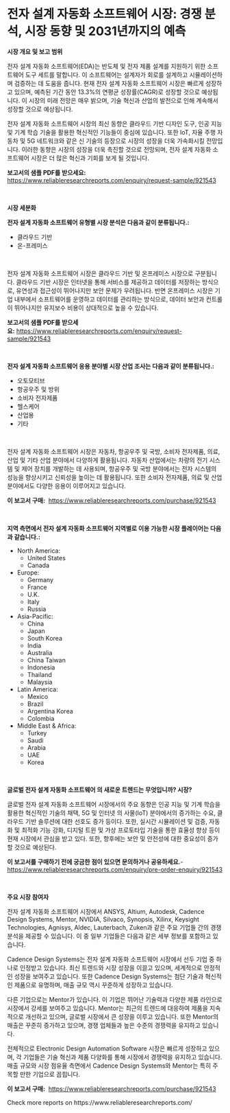 <p><h1>전자 설계 자동화 소프트웨어 시장: 경쟁 분석, 시장 동향 및 2031년까지의 예측</h1></p><p><strong>시장 개요 및 보고 범위</strong></p>
<p><p>전자 설계 자동화 소프트웨어(EDA)는 반도체 및 전자 제품 설계를 지원하기 위한 소프트웨어 도구 세트를 말합니다. 이 소프트웨어는 설계자가 회로를 설계하고 시뮬레이션하며 검증하는 데 도움을 줍니다. 현재 전자 설계 자동화 소프트웨어 시장은 빠르게 성장하고 있으며, 예측된 기간 동안 13.3%의 연평균 성장률(CAGR)로 성장할 것으로 예상됩니다. 이 시장의 미래 전망은 매우 밝으며, 기술 혁신과 산업의 발전으로 인해 계속해서 성장할 것으로 예상됩니다.</p><p>전자 설계 자동화 소프트웨어 시장의 최신 동향은 클라우드 기반 디자인 도구, 인공 지능 및 기계 학습 기술을 활용한 혁신적인 기능들이 중심에 있습니다. 또한 IoT, 자율 주행 자동차 및 5G 네트워크와 같은 신 기술의 등장으로 시장의 성장을 더욱 가속화시킬 전망입니다. 이러한 동향은 시장의 성장을 더욱 촉진할 것으로 전망되며, 전자 설계 자동화 소프트웨어 시장은 더 많은 혁신과 기회를 보게 될 것입니다.</p></p>
<p><strong>보고서의 샘플 PDF를 받으세요:</strong> <a href="https://www.reliableresearchreports.com/enquiry/request-sample/921543">https://www.reliableresearchreports.com/enquiry/request-sample/921543</a></p>
<p>&nbsp;</p>
<p><strong>시장 세분화</strong></p>
<p><strong>전자 설계 자동화 소프트웨어 유형별 시장 분석은 다음과 같이 분류됩니다.:</strong></p>
<p><ul><li>클라우드 기반</li><li>온-프레미스</li></ul></p>
<p>&nbsp;</p>
<p><p>전자 설계 자동화 소프트웨어 시장은 클라우드 기반 및 온프레미스 시장으로 구분됩니다. 클라우드 기반 시장은 인터넷을 통해 서비스를 제공하고 데이터를 저장하는 방식으로, 유연성과 접근성이 뛰어나지만 보안 문제가 우려됩니다. 반면 온프레미스 시장은 기업 내부에서 소프트웨어를 운영하고 데이터를 관리하는 방식으로, 데이터 보안과 컨트롤이 뛰어나지만 유지보수 비용이 상대적으로 높을 수 있습니다.</p></p>
<p><strong>보고서의 샘플 PDF를 받으세요:</strong>&nbsp;<a href="https://www.reliableresearchreports.com/enquiry/request-sample/921543">https://www.reliableresearchreports.com/enquiry/request-sample/921543</a></p>
<p>&nbsp;</p>
<p><strong> 전자 설계 자동화 소프트웨어 응용 분야별 시장 산업 조사는 다음과 같이 분류됩니다.:</strong></p>
<p><ul><li>오토모티브</li><li>항공우주 및 방위</li><li>소비자 전자제품</li><li>헬스케어</li><li>산업용</li><li>기타</li></ul></p>
<p>&nbsp;</p>
<p><p>전자 설계 자동화 소프트웨어 시장은 자동차, 항공우주 및 국방, 소비자 전자제품, 의료, 산업 및 기타 산업 분야에서 다양하게 활용됩니다. 자동차 산업에서는 차량의 전기 시스템 및 제어 장치를 개발하는 데 사용되며, 항공우주 및 국방 분야에서는 전자 시스템의 성능을 향상시키고 신뢰성을 높이는 데 활용됩니다. 또한 소비자 전자제품, 의료 및 산업 분야에서도 다양한 응용이 이루어지고 있습니다.</p></p>
<p><strong>이 보고서 구매:</strong>&nbsp; <a href="https://www.reliableresearchreports.com/purchase/921543">https://www.reliableresearchreports.com/purchase/921543</a></p>
<p>&nbsp;</p>
<p><strong>지역 측면에서 전자 설계 자동화 소프트웨어 지역별로 이용 가능한 시장 플레이어는 다음과 같습니다.:</strong></p>
<p><ul>
    <li>
        North America:
        <ul>
            <li>United States</li>
            <li>Canada</li>
        </ul>
    </li>
    <li>
        Europe:
        <ul>
            <li>Germany</li>
            <li>France</li>
            <li>U.K.</li>
            <li>Italy</li>
            <li>Russia</li>
        </ul>
    </li>
    <li>
        Asia-Pacific:
        <ul>
            <li>China</li>
            <li>Japan</li>
            <li>South Korea</li>
            <li>India</li>
            <li>Australia</li>
            <li>China Taiwan</li>
            <li>Indonesia</li>
            <li>Thailand</li>
            <li>Malaysia</li>
        </ul>
    </li>
    <li>
        Latin America:
        <ul>
            <li>Mexico</li>
            <li>Brazil</li>
            <li>Argentina Korea</li>
            <li>Colombia</li>
        </ul>
    </li>
    <li>
        Middle East & Africa:
        <ul>
            <li>Turkey</li>
            <li>Saudi</li>
            <li>Arabia</li>
            <li>UAE</li>
            <li>Korea</li>
        </ul>
    </li>
    </ul></p>
<p>&nbsp;</p>
<p><strong>글로벌 전자 설계 자동화 소프트웨어 의 새로운 트렌드는 무엇입니까? 시장?</strong></p>
<p><p>글로벌 전자 설계 자동화 소프트웨어 시장에서의 주요 동향은 인공 지능 및 기계 학습을 활용한 혁신적인 기술의 채택, 5G 및 인터넷 의 사물(IoT) 분야에서의 증가하는 수요, 클라우드 기반 솔루션에 대한 선호도 증가 등이다. 또한, 실시간 시뮬레이션 및 검증, 자동화 및 최적화 기능 강화, 디지털 트윈 및 가상 프로토타입 기술을 통한 효율성 향상 등이 현재 시장에서 관심을 받고 있다. 또한, 향후에는 보안 및 안전성에 대한 중요성이 증가할 것으로 예상된다.</p></p>
<p><strong>이 보고서를 구매하기 전에 궁금한 점이 있으면 문의하거나 공유하세요.</strong>- <a href="https://www.reliableresearchreports.com/enquiry/pre-order-enquiry/921543">https://www.reliableresearchreports.com/enquiry/pre-order-enquiry/921543</a></p>
<p>&nbsp;</p>
<p><strong>주요 시장 참여자</strong></p>
<p><p>전자 설계 자동화 소프트웨어 시장에서 ANSYS, Altium, Autodesk, Cadence Design Systems, Mentor, NVIDIA, Silvaco, Synopsis, Xilinx, Keysight Technologies, Agnisys, Aldec, Lauterbach, Zuken과 같은 주요 기업들 간의 경쟁 분석을 제공할 수 있습니다. 이 중 일부 기업들은 다음과 같은 세부 정보를 포함하고 있습니다.</p><p>Cadence Design Systems는 전자 설계 자동화 소프트웨어 시장에서 선두 기업 중 하나로 인정받고 있습니다. 최신 트렌드와 시장 성장을 이끌고 있으며, 세계적으로 안정적인 성장을 보여주고 있습니다. 또한 Cadence Design Systems는 첨단 기술과 혁신적인 제품으로 유명하며, 매출 규모 역시 꾸준하게 성장하고 있습니다.</p><p>다른 기업으로는 Mentor가 있습니다. 이 기업은 뛰어난 기술력과 다양한 제품 라인으로 시장에서 강세를 보여주고 있습니다. Mentor는 최근의 트렌드에 대응하여 제품을 지속적으로 개선하고 있으며, 글로벌 시장에서 큰 성장을 이루고 있습니다. 또한 Mentor의 매출은 꾸준히 증가하고 있으며, 경쟁 업체들과 높은 수준의 경쟁력을 유지하고 있습니다.</p><p>전체적으로 Electronic Design Automation Software 시장은 빠르게 성장하고 있으며, 각 기업들은 기술 혁신과 제품 다양화를 통해 시장에서 경쟁력을 유지하고 있습니다. 매출 규모와 시장 점유율 측면에서 Cadence Design Systems와 Mentor는 특히 주목할 만한 기업으로 꼽힙니다.</p></p>
<p><strong>이 보고서 구매:</strong>&nbsp;&nbsp;<a href="https://www.reliableresearchreports.com/purchase/921543">https://www.reliableresearchreports.com/purchase/921543</a></p>
<p>Check more reports on https://www.reliableresearchreports.com/</p>
